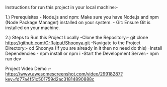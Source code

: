Instructions for run this project in your local machine:-

1.) Prerequisites
     - Node.js and npm: Make sure you have Node.js and npm (Node Package Manager) installed on your system.
     - Git: Ensure Git is installed on your machine.

2.) Steps to Run this Project Locally
     -Clone the Repository:- git clone https://github.com/G-Rajput/Shoonya.git
     -Navigate to the Project Directory:- cd Shoonya (If you are already in it then no need do this)
     -Install Dependencies:- npm install or npm i
     -Start the Development Server:- npm run dev

Project Video Demo :- https://www.awesomescreenshot.com/video/29918287?key=fd77a4f51c501759d2ac31814890888c
